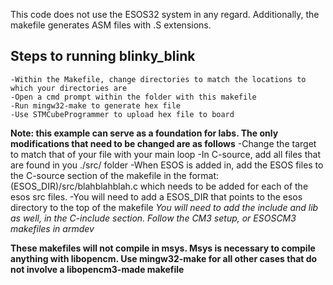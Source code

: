This code does not use the ESOS32 system in any regard. Additionally, the makefile generates ASM files with .S extensions.

**Steps to running blinky_blink**
------------------------------------
    -Within the Makefile, change directories to match the locations to which your directories are
    -Open a cmd prompt within the folder with this makefile
    -Run mingw32-make to generate hex file
    -Use STMCubeProgrammer to upload hex file to board

**Note: this example can serve as a foundation for labs. The only modifications that need to be changed are as follows**
    -Change the target to match that of your file with your main loop
    -In C-source, add all files that are found in you ./src/ folder 
    -When ESOS is added in, add the ESOS files to the C-source section of the makefile in the format:
     (ESOS_DIR)/src/blahblahblah.c which needs to be added for each of the esos src files.
    -You will need to add a ESOS_DIR that points to the esos directory to the top of the makefile
     *You will need to add the include and lib as well, in the C-include section. Follow the CM3 setup, or ESOSCM3 makefiles in armdev*
     
**These makefiles will not compile in msys. Msys is necessary to compile anything with libopencm. Use mingw32-make for all other cases that do not involve a libopencm3-made makefile**


     